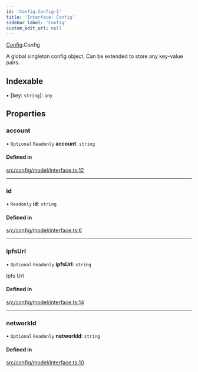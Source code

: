 ```yaml
---
id: 'Config.Config-1'
title: 'Interface: Config'
sidebar_label: 'Config'
custom_edit_url: null
---
```


[Config](../namespaces/Config.md).Config

A global singleton config object.
Can be extended to store any key-value pairs.

## Indexable

▪ [key: `string`]: `any`

## Properties

### account

• `Optional` `Readonly` **account**: `string`

#### Defined in

[src/config/model/interface.ts:12](https://github.com/leovigna/web3-redux/blob/eb7b6c0/src/config/model/interface.ts#L12)

---

### id

• `Readonly` **id**: `string`

#### Defined in

[src/config/model/interface.ts:6](https://github.com/leovigna/web3-redux/blob/eb7b6c0/src/config/model/interface.ts#L6)

---

### ipfsUrl

• `Optional` `Readonly` **ipfsUrl**: `string`

Ipfs Url

#### Defined in

[src/config/model/interface.ts:14](https://github.com/leovigna/web3-redux/blob/eb7b6c0/src/config/model/interface.ts#L14)

---

### networkId

• `Optional` `Readonly` **networkId**: `string`

#### Defined in

[src/config/model/interface.ts:10](https://github.com/leovigna/web3-redux/blob/eb7b6c0/src/config/model/interface.ts#L10)
